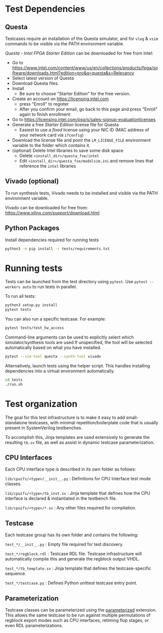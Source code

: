 
# Test Dependencies

## Questa

Testcases require an installation of the Questa simulator, and for `vlog` & `vsim`
commands to be visible via the PATH environment variable.

*Questa - Intel FPGA Starter Edition* can be downloaded for free from Intel:
* Go to https://www.intel.com/content/www/us/en/collections/products/fpga/software/downloads.html?edition=pro&q=questa&s=Relevancy
* Select latest version of Questa
* Download Questa files.
* Install
    * Be sure to choose "Starter Edition" for the free version.
* Create an account on https://licensing.intel.com
    * press "Enroll" to register
    * After you confirm your email, go back to this page and press "Enroll" again to finish enrollment
* Go to https://licensing.intel.com/psg/s/sales-signup-evaluationlicenses
* Generate a free *Starter Edition* license file for Questa
    * Easiest to use a *fixed* license using your NIC ID (MAC address of your network card via `ifconfig`)
* Download the license file and point the `LM_LICENSE_FILE` environment variable to the folder which contains it.
* (optional) Delete Intel libraries to save some disk space
    * Delete `<install_dir>/questa_fse/intel`
    * Edit `<install_dir>/questa_fse/modelsim.ini` and remove lines that reference the `intel` libraries


## Vivado (optional)

To run synthesis tests, Vivado needs to be installed and visible via the PATH environment variable.

Vivado can be downloaded for free from: https://www.xilinx.com/support/download.html



## Python Packages
Install dependencies required for running tests

```bash
python3 -m pip install -r tests/requirements.txt
```



# Running tests

Tests can be launched from the test directory using `pytest`.
Use `pytest --workers auto` to run tests in parallel.

To run all tests:
```bash
python3 setup.py install
pytest tests
```

You can also run a specific testcase. For example:
```bash
pytest tests/test_hw_access
```

Command-line arguments can be used to explicitly select which simulator/synthesis tools are used
If unspecified, the tool will be selected automatically based on what you have installed.
```bash
pytest --sim-tool questa --synth-tool vivado
```


Alternatively, launch tests using the helper script. This handles installing
dependencies into a virtual environment automatically.
```bash
cd tests
./run.sh
```



# Test organization

The goal for this test infrastructure is to make it easy to add small-standalone
testcases, with minimal repetition/boilerplate code that is usually present in
SystemVerilog testbenches.

To accomplish this, Jinja templates are used extensively to generate the
resulting `tb.sv` file, as well as assist in dynamic testcase parameterization.



## CPU Interfaces
Each CPU interface type is described in its own folder as follows:

`lib/cpuifs/<type>/__init__.py`
: Definitions for CPU Interface test mode classes.

`lib/cpuifs/<type>/tb_inst.sv`
: Jinja template that defines how the CPU interface is declared & instantiated in the testbench file.

`lib/cpuifs/<type>/*.sv`
: Any other files required for compilation.



## Testcase
Each testcase group has its own folder and contains the following:

`test_*/__init__.py`
: Empty file required for test discovery.

`test_*/regblock.rdl`
: Testcase RDL file. Testcase infrastructure will automatically compile this and generate the regblock output VHDL.

`test_*/tb_template.sv`
: Jinja template that defines the testcase-specific sequence.

`test_*/testcase.py`
: Defines Python unittest testcase entry point.



## Parameterization
Testcase classes can be parameterized using the [parameterized](https://github.com/wolever/parameterized) extension. This allows the same testcase to be run against multiple permutations of regblock export modes such as CPU interfaces, retiming flop stages, or even RDL parameterizations.
